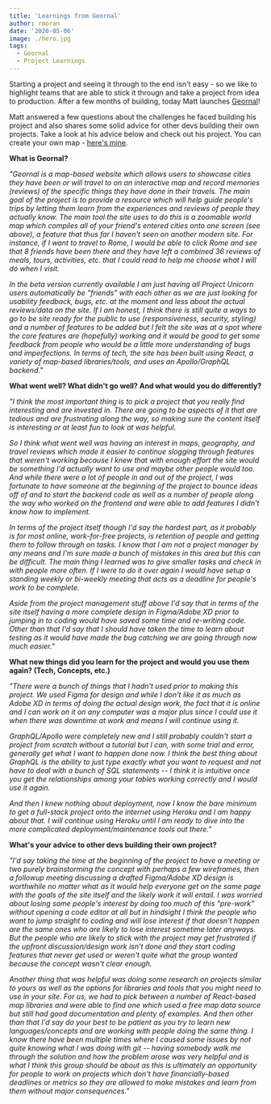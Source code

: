 ```yaml
---
title: 'Learnings from Geornal'
author: rmoran
date: '2020-05-06'
image: ./hero.jpg
tags:
  - Geornal
  - Project Learnings
---
```


Starting a project and seeing it through to the end isn't easy - so we like to highlight teams that are able to stick it througn and take a project from idea to production. After a few months of building, today Matt launches [Geornal](https://geornal.herokuapp.com/)!

Matt answered a few questions about the challenges he faced building his project and also shares some solid advice for other devs building their own projects. Take a look at his advice below and check out his project. You can create your own map - [here's mine](https://geornal.herokuapp.com/public/roymoran).

**What is Geornal?**

_"Geornal is a map-based website which allows users to showcase cities they have been or will travel to on an interactive map and record memories (reviews) of the specific things they have done in their travels. The main goal of the project is to provide a resource which will help guide people's trips by letting them learn from the experiences and reviews of people they actually know. The main tool the site uses to do this is a zoomable world map which compiles all of your friend's entered cities onto one screen (see above), a feature that thus far I haven't seen on another modern site. For instance, if I want to travel to Rome, I would be able to click Rome and see that 8 friends have been there and they have left a combined 36 reviews of meals, tours, activities, etc. that I could read to help me choose what I will do when I visit._

_In the beta version currently available I am just having all Project Unicorn users automatically be "friends" with each other as we are just looking for usability feedback, bugs, etc. at the moment and less about the actual reviews/data on the site. If I am honest, I think there is still quite a ways to go to be site ready for the public to use (responsiveness, security, styling) and a number of features to be added but I felt the site was at a spot where the core features are (hopefully) working and it would be good to get some feedback from people who would be a little more understanding of bugs and imperfections. In terms of tech, the site has been built using React, a variety of map-based libraries/tools, and uses an Apollo/GraphQL backend."_

**What went well? What didn't go well? And what would you do differently?**

_"I think the most important thing is to pick a project that you really find interesting and are invested in. There are going to be aspects of it that are tedious and are frustrating along the way, so making sure the content itself is interesting or at least fun to look at was helpful._

_So I think what went well was having an interest in maps, geography, and travel reviews which made it easier to continue slogging through features that weren't working because I knew that with enough effort the site would be something I'd actually want to use and maybe other people would too. And while there were a lot of people in and out of the project, I was fortunate to have someone at the beginning of the project to bounce ideas off of and to start the backend code as well as a number of people along the way who worked on the frontend and were able to add features I didn't know how to implement._

_In terms of the project itself though I'd say the hardest part, as it probably is for most online, work-for-free projects, is retention of people and getting them to follow through on tasks. I know that I am not a project manager by any means and I'm sure made a bunch of mistakes in this area but this can be difficult. The main thing I learned was to give smaller tasks and check in with people more often. If I were to do it over again I would have setup a standing weekly or bi-weekly meeting that acts as a deadline for people's work to be complete._

_Aside from the project management stuff above I'd say that in terms of the site itself having a more complete design in Figma/Adobe XD prior to jumping in to coding would have saved some time and re-writing code. Other than that I'd say that I should have taken the time to learn about testing as it would have made the bug catching we are going through now much easier."_

**What new things did you learn for the project and would you use them again? (Tech, Concepts, etc.)**

_"There were a bunch of things that I hadn't used prior to making this project. We used Figma for design and while I don't like it as much as Adobe XD in terms of doing the actual design work, the fact that it is online and I can work on it on any computer was a major plus since I could use it when there was downtime at work and means I will continue using it._

_GraphQL/Apollo were completely new and I still probably couldn't start a project from scratch without a tutorial but I can, with some trial and error, generally get what I want to happen done now. I think the best thing about GraphQL is the ability to just type exactly what you want to request and not have to deal with a bunch of SQL statements -- I think it is intuitive once you get the relationships among your tables working correctly and I would use it again._

_And then I knew nothing about deployment, now I know the bare minimum to get a full-stack project onto the internet using Heroku and I am happy about that. I will continue using Heroku until I am ready to dive into the more complicated deployment/maintenance tools out there."_

**What's your advice to other devs building their own project?**

_"I'd say taking the time at the beginning of the project to have a meeting or two purely brainstorming the concept with perhaps a few wireframes, then a followup meeting discussing a drafted Figma/Adobe XD design is worthwhile no matter what as it would help everyone get on the same page with the goals of the site itself and the likely work it will entail. I was worried about losing some people's interest by doing too much of this "pre-work" without opening a code editor at all but in hindsight I think the people who want to jump straight to coding and will lose interest if that doesn't happen are the same ones who are likely to lose interest sometime later anyways. But the people who are likely to stick with the project may get frustrated if the upfront discussion/design work isn't done and they start coding features that never get used or weren't quite what the group wanted because the concept wasn't clear enough._

_Another thing that was helpful was doing some research on projects similar to yours as well as the options for libraries and tools that you might need to use in your site. For us, we had to pick between a number of React-based map libraries and were able to find one which used a free map data source but still had good documentation and plenty of examples. And then other than that I'd say do your best to be patient as you try to learn new languages/concepts and are working with people doing the same thing. I know there have been multiple times where I caused some issues by not quite knowing what I was doing with git -- having somebody walk me through the solution and how the problem arose was very helpful and is what I think this group should be about as this is ultimately an opportunity for people to work on projects which don't have financially-based deadlines or metrics so they are allowed to make mistakes and learn from them without major consequences."_
